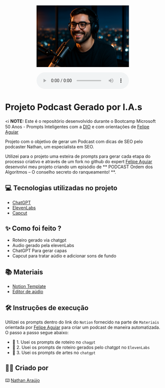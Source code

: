 <p align="center">
<img 
    src="https://github.com/nathanaraujosantos/prompts-for-podcast-generate-by-ia/blob/main/output/SEO-Podcaster.png"
    width="300"
/>
</p>

<div align="center">
    <audio src="output/podcast_editado.MP3" controls title="Podcast editado"></audio>
</div>

# Projeto Podcast Gerado por I.A.s


<ℹ️ **NOTE:** Este é o repositório desenvolvido durante o Bootcamp Microsoft 50 Anos - Prompts Inteligentes com a [DIO](https://dio.me)
e com orientações de [Felipe Aguiar](https://github.com/felipeAguiarCode)

Projeto com o objetivo de gerar um Podcast com dicas de SEO pelo podcaster Nathan, um especialista em SEO.

Utilizei para o projeto uma esteira de prompts para gerar cada etapa do processo criativo  e através de um fork no github do expert [Felipe Aguiar](https://github.com/felipeAguiarCode) desenvolvi meu projeto criando um episódio de ** PODCAST Ordem dos Algoritmos – O conselho secreto do ranqueamento! **.

## 💻 Tecnologias utilizadas no projeto

- [ChatGPT](https://chat.openai.com/) 
- [ElevenLabs](https://beta.elevenlabs.io/)
- [Capcut](https://www.capcut.com/pt-br/)

## ✨ Como foi feito ?

- Roteiro gerado via chatgpt
- Audio gerado pela elevenLabs
- ChatGPT Para gerar capas
- Capcut para tratar aúdio e adicionar sons de fundo

## 📚 Materiais

- [Notion Template](https://www.notion.so/CRIANDO-UM-PODCAST-COM-IAs-1797364b6c4e80dda221ef445d05c959)
- [Editor de aúdio](https://www.capcut.com/editor?from_page=landing_page&__action_from=picture_V%C3%ADdeos%20profissionais%20em%20minutos,%20n%C3%A3o%20em%20horas.)

## 🛠️ Instruções de execução

Utilizei os prompts dentro do link do `Notion` fornecido na parte de `Materiais` orientada por [Felipe Aguiar](https://github.com/felipeAguiarCode) para criar um podcast de maneira automatizada.
O passo a passo segue abaixo:

- 🤖 1. Usei os prompts de roteiro no `chagpt`
- 🤖 2. Usei os prompts de roteiro gerados pelo chatgpt no `ElevenLabs`
- 🤖 3. Usei os prompts de artes no `chatgpt`

## 👨‍💻 Criado por
       
⌨️ [Nathan Araújo](https://github.com/nathanaraujosantos)
